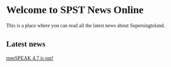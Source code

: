 <style>
@font-face {
   font-family: chirp;
   src: url(gt-america.ttf);
}

* {
   font-family: chirp;
}
</style>

# Welcome to SPST News Online

This is a place where you can read all the latest news about Supersingtoland.

## Latest news

[meeSPEAK 4.7 is out!](meespeak47.html)
